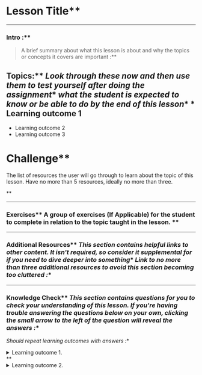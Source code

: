 # Lesson Title** 

---


### Intro :** 
>A brief summary about what this lesson is about and why the topics or concepts it covers are important :**

## Topics:** *Look through these now and then use them to test yourself after doing the assignment** *what the student is expected to know or be able to do by the end of this lesson** *   Learning outcome 1
*   Learning outcome 2
*   Learning outcome 3
# Challenge** <div class="lesson-content__panel" markdown="1">
The list of resources the user will go through to learn about the topic of this lesson. Have no more than 5 resources, ideally no more than three.
</div>** 

---


### Exercises** A group of exercises (If Applicable) for the student to complete in relation to the topic taught in the lesson. ** 

---


### Additional Resources** *This section contains helpful links to other content. It isn't required, so consider it supplemental for if you need to dive deeper into something** *Link to no more than three additional resources to avoid this section becoming too cluttered :**



---


### Knowledge Check** *This section contains questions for you to check your understanding of this lesson. If you're having trouble answering the questions below on your own, clicking the small arrow to the left of the question will reveal the answers :**



*Should repeat learning outcomes with answers :**

<details markdown="block">
  <summary>Learning outcome 1.</summary>**   *   Learning outcome 1 answer
  *   Learning outcome 1 answer** </details>** <details markdown="block">
  <summary>Learning outcome 2.</summary>**   *   Learning outcome 2 answer** </details>
